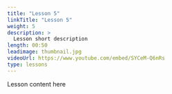 ```yaml
---
title: "Lesson 5"
linkTitle: "Lesson 5"
weight: 5
description: >
  Lesson short description
length: 00:50
leadimage: thumbnail.jpg
videoUrl: https://www.youtube.com/embed/SYCeM-Q6nRs
type: lessons
---
```


Lesson content here
